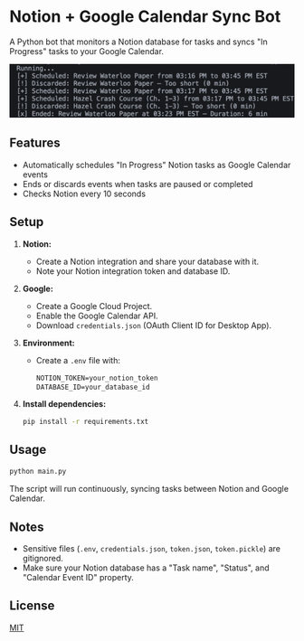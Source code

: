 # Notion + Google Calendar Sync Bot

A Python bot that monitors a Notion database for tasks and syncs "In Progress" tasks to your Google Calendar.

![Screenshot](Output.png)

## Features

- Automatically schedules "In Progress" Notion tasks as Google Calendar events
- Ends or discards events when tasks are paused or completed
- Checks Notion every 10 seconds

## Setup

1. **Notion:**  
   - Create a Notion integration and share your database with it.
   - Note your Notion integration token and database ID.

2. **Google:**  
   - Create a Google Cloud Project.
   - Enable the Google Calendar API.
   - Download `credentials.json` (OAuth Client ID for Desktop App).

3. **Environment:**  
   - Create a `.env` file with:
     ```
     NOTION_TOKEN=your_notion_token
     DATABASE_ID=your_database_id
     ```

4. **Install dependencies:**  
   ```bash
   pip install -r requirements.txt
   ```

## Usage

```bash
python main.py
```

The script will run continuously, syncing tasks between Notion and Google Calendar.

## Notes

- Sensitive files (`.env`, `credentials.json`, `token.json`, `token.pickle`) are gitignored.
- Make sure your Notion database has a "Task name", "Status", and "Calendar Event ID" property.

## License
[MIT](LICENSE)
